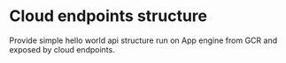 # Cloud endpoints structure

Provide simple hello world api structure run on App engine from GCR and exposed by cloud endpoints.
